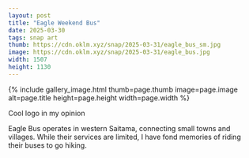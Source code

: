 ```yaml
---
layout: post
title: "Eagle Weekend Bus"
date: 2025-03-30
tags: snap art
thumb: https://cdn.oklm.xyz/snap/2025-03-31/eagle_bus_sm.jpg
image: https://cdn.oklm.xyz/snap/2025-03-31/eagle_bus.jpg
width: 1507
height: 1130
---
```


{% include gallery_image.html thumb=page.thumb image=page.image alt=page.title height=page.height width=page.width %}

<p class="caption">Cool logo in my opinion</p>

Eagle Bus operates in western Saitama, connecting small towns and villages. While their services are limited, I have fond memories of riding their buses to go hiking.